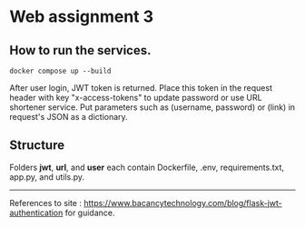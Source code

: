 # Web assignment 3

## How to run the services.
```console
docker compose up --build
```

After user login, JWT token is returned. Place this token in the request header with key "x-access-tokens" to update password or use URL shortener service.
Put parameters such as (username, password) or (link) in request's JSON as a dictionary.


## Structure
Folders **jwt**, **url**, and **user** each contain Dockerfile, .env, requirements.txt, app.py, and utils.py.

___

References to site : https://www.bacancytechnology.com/blog/flask-jwt-authentication for guidance.
